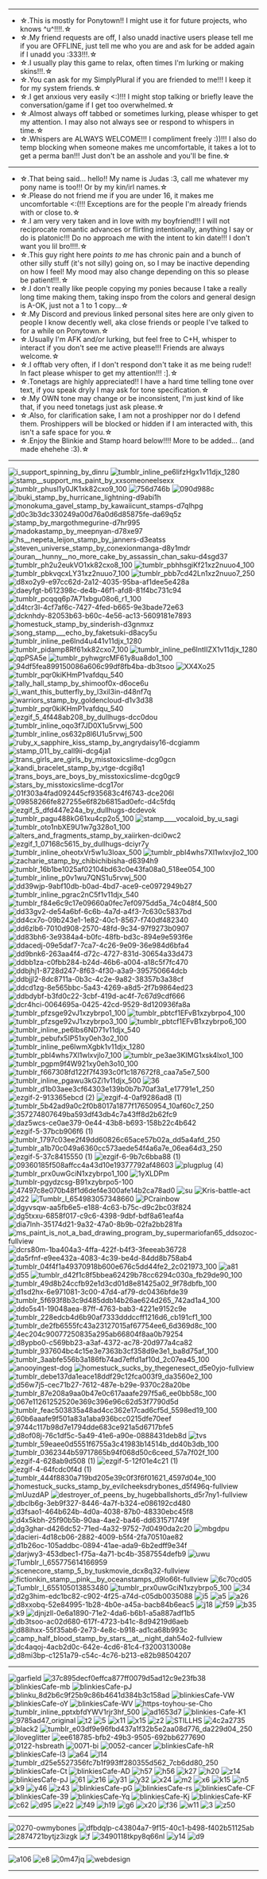 - --------------------------------------------------------------------------------------------------

- ☆.This is mostly for Ponytown!! I might use it for future projects, who knows ^u^!!!!.☆
- ☆.My friend requests are off, I also unadd inactive users please tell me if you are OFFLINE,
  just tell me who you are and ask for be added again if I unadd you :333!!!.☆
- ☆.I usually play this game to relax, often times I'm lurking or making skins!!!.☆
- ☆.You can ask for my SimplyPlural if you are friended to me!!! I keep it for my system friends.☆
- ☆.I get anxious very easily <:)!!! I might stop talking or briefly leave the conversation/game if I get too overwhelmed.☆
- ☆.Almost always off tabbed or sometimes lurking, please whisper to get my attention.
  I may also not always see or respond to whispers in time.☆
- ☆.Whispers are ALWAYS WELCOME!!! I compliment freely :))!!! I also do temp blocking when someone makes me uncomfortable,
  it takes a lot to get a perma ban!!! Just don't be an asshole and you'll be fine.☆

- --------------------------------------------------------------------------------------------------

- ☆.That being said... hello!! My name is Judas :3, call me whatever my pony name is too!!! Or by my kin/irl names.☆
- ☆.Please do not friend me if you are under 16, it makes me uncomfortable <:(!!!
  Exceptions are for the people I'm already friends with or close to.☆
- ☆.I am very very taken and in love with my boyfriend!!! I will not reciprocate romantic advances or flirting intentionally,
  anything I say or do is platonic!!! Do no approach me with the intent to kin date!!! I don't want you lil bro!!!!.☆
- ☆.This guy right here *points to me* has chronic pain and a bunch of other silly stuff (it's not silly) going on, so I may be inactive depending on how I feel! My mood may also change depending on this so please be patient!!!.☆
- ☆.I don't really like people copying my ponies because I take a really long time making them,
  taking inspo from the colors and general design is A-OK, just not a 1 to 1 copy...☆
- ☆.My Discord and previous linked personal sites here are only given to people I know decently well,
  aka close friends or people I've talked to for a while on Ponytown.☆
- ☆.Usually I'm AFK and/or lurking, but feel free to C+H, whisper to interact if you don't see me active please!!!
  Friends are always welcome.☆
- ☆.I offtab very often, if I don't respond don't take it as me being rude!! In fact please whisper to get my attention!!! :].☆
- ☆.Tonetags are highly appreciated!! I have a hard time telling tone over text,
  if you speak dryly I may ask for tone specification.☆
- ☆.My OWN tone may change or be inconsistent, I'm just kind of like that, if you need tonetags just ask please.☆
- ☆.Also, for clarification sake, I am not a proshipper nor do I defend them.
  Proshippers will be blocked or hidden if I am interacted with, this isn't a safe space for you.☆
- ☆.Enjoy the Blinkie and Stamp hoard below!!!! More to be added... (and made ehehehe :3).☆

- --------------------------------------------------------------------------------------------------

![i_support_spinning_by_dinru](https://github.com/user-attachments/assets/da3cdb32-910e-4545-8d93-f57b82a7fcbd) ![tumblr_inline_pe6lifzHgx1v11djx_1280](https://github.com/user-attachments/assets/cbc98bde-776b-4083-91ad-924dbca6f5ee) ![stamp__support_ms_paint_by_xxsomeoneelsexx](https://github.com/user-attachments/assets/88e9a94f-5b82-46a8-b1b9-b7b9321a6142) ![tumblr_phusl1y0JK1xk82cxo9_100](https://github.com/user-attachments/assets/c1bb3750-94f7-4e6b-a69c-fbdfa0db7a43) ![756d746b](https://github.com/user-attachments/assets/d5dd5a5f-ee8f-4302-82aa-becc5510a658) ![090d988c](https://github.com/user-attachments/assets/5c19af9a-e5ad-4efb-bdba-a71f268fb81c) ![ibuki_stamp_by_hurricane_lightning-d9abi1h](https://github.com/user-attachments/assets/9f2efd6a-67bd-4246-ae64-60ea2c1fa519) ![monokuma_gavel_stamp_by_kawaiicunt_stamps-d7qlhpg](https://github.com/user-attachments/assets/59c12293-2f29-47d0-8fb8-5ca6f38d29d1) ![d0c3b3dc330249a00d76a0d6d85875fe-da69q5z](https://github.com/user-attachments/assets/005fb0ae-f1ff-4f5b-81b5-2fbf382be238) ![stamp_by_margothmegurine-d7hr995](https://github.com/user-attachments/assets/c32b2510-2a6f-455d-8a1e-5d6ea116b883) ![madokastamp_by_meepnyan-d78xe97](https://github.com/user-attachments/assets/dc8026e4-b12e-4736-a2c7-afa095b4587e) ![hs__nepeta_leijon_stamp_by_janners-d3eatss](https://github.com/user-attachments/assets/753bc98c-65e4-40ef-8558-101e7cd737cb) ![steven_universe_stamp_by_conexionmanga-d8y1mdr](https://github.com/user-attachments/assets/8ca7d095-080d-48d9-82fa-978c459ebcbd) ![ouran__hunny__no_more_cake_by_assassin_chan_saku-d4sgd37](https://github.com/user-attachments/assets/4f8f07d7-2631-4db7-b43c-c512f2eb4d2e) ![tumblr_ph2u2eukVO1xk82cxo8_100](https://github.com/user-attachments/assets/24529764-b18b-4c0b-b5a3-89e038fcf857) ![tumblr_pbhhsgiKf21xz2nuuo4_100](https://github.com/user-attachments/assets/470e6258-fdea-4faf-8544-652dc9f86bb3) ![tumblr_pbkvqcxLY31xz2nuuo7_100](https://github.com/user-attachments/assets/fa2fe3a5-bea2-4650-9f98-6fc46787985e) ![tumblr_pbb7cd42Ln1xz2nuuo7_250](https://github.com/user-attachments/assets/9ac3585a-7824-46ad-988f-7d075f9dc404) ![d8xo2y9-e97cc62d-2a12-4035-95ba-af1dee5e428a](https://github.com/user-attachments/assets/9f103a65-82d1-4e08-a7d1-8f708d8018e4) ![daeyfgt-b612398c-de4b-46f1-afd8-81f4bc731c94](https://github.com/user-attachments/assets/831ab0a7-89a0-4077-a4a1-ea10d0eb7522) ![tumblr_pcqqq6p7A71xbgu08o6_r1_100](https://github.com/user-attachments/assets/b16b7e99-d61b-49a5-a818-9ab2d9301b4d) ![d4tcr3l-4cf7af6c-7427-4fed-b665-9e3bade72e63](https://github.com/user-attachments/assets/b23c05d9-cc48-4334-9ddc-ef127eb51017) ![dcknhdy-82053b63-b60c-4e56-ac13-5609181e7893](https://github.com/user-attachments/assets/63fd0d9f-60da-47f5-8ccb-128aa7e414fa) ![homestuck_stamp_by_sinderish-d3gnmxz](https://github.com/user-attachments/assets/ba0057e2-7237-4f8e-9f37-4cc544a54f78) ![song_stamp___echo_by_faketsuki-d8acy5u](https://github.com/user-attachments/assets/217096d4-31fc-4642-b7aa-9044398d02f5) ![tumblr_inline_pe6lnd4u441v11djx_1280](https://github.com/user-attachments/assets/cb82273d-546d-43ec-9a02-2c21e2b5e386) ![tumblr_pidamp8Rf61xk82cxo7_100](https://github.com/user-attachments/assets/b176d377-975b-400f-a230-567e974b3b62) ![tumblr_inline_pe6lntIIZX1v11djx_1280](https://github.com/user-attachments/assets/d1039987-2b9a-4d13-b5e3-2c9608d3bc9f) ![qpPSA5e](https://github.com/user-attachments/assets/e3120b16-3bbb-4977-a99f-7fea00c7a909) ![tumblr_pyhwgrcMF61y8ua8do1_100](https://github.com/user-attachments/assets/59911cd7-25a0-4961-a98c-ee3b32d2039f) ![94df5fea899150086a606c99df8fb4ba-db3tsoo](https://github.com/user-attachments/assets/409f8c71-cbc1-4165-b9df-e2b4de995634) ![XX4Xo25](https://github.com/user-attachments/assets/3b351161-cc8d-4c79-bb4a-87ff06d4b065) ![tumblr_pqr0kiKHmP1vafdqu_540](https://github.com/user-attachments/assets/8d603626-a038-46ea-adb0-208582ec9be0) ![tally_hall_stamp_by_shimoof0x-d6oce6u](https://github.com/user-attachments/assets/24a8b037-053b-4256-ba14-b9f05437e1f9) ![i_want_this_butterfly_by_l3xil3in-d48nf7q](https://github.com/user-attachments/assets/c3258ca0-1f61-452b-a678-af2df09baa27) ![warriors_stamp_by_goldencloud-d1v3d38](https://github.com/user-attachments/assets/7d4ba974-d6f7-465f-b2bd-059413cf3329) ![tumblr_pqr0kiKHmP1vafdqu_540](https://github.com/user-attachments/assets/a002e782-9178-4931-9cde-6abc57576716) ![ezgif_5_4f448ab208_by_dullhugs-dcc0dou](https://github.com/user-attachments/assets/791b5500-6498-4f3c-8e9d-21ebef16657f) ![tumblr_inline_oqo3f7JD0X1u5rvwj_500](https://github.com/user-attachments/assets/e2ccc42a-8dd0-4a6b-9add-7b15f920d127) ![tumblr_inline_os632p8l6U1u5rvwj_500](https://github.com/user-attachments/assets/4f1c2d79-19ac-43c5-9a26-63d3c9cb2d62) ![ruby_x_sapphire_kiss_stamp_by_angrydaisy16-dcgiamm](https://github.com/user-attachments/assets/a5023f1a-f06f-46c7-909b-29bbccf66aee) ![stamp_011_by_call9ii-dcg4ja1](https://github.com/user-attachments/assets/0c5d1970-445c-40b8-9ada-7dbea4d3f43a) ![trans_girls_are_girls_by_misstoxicslime-dcg0gcn](https://github.com/user-attachments/assets/5a19f7d9-8fad-496b-ab7c-898407e93f70) ![kandi_bracelet_stamp_by_vtge-dcgi8q1](https://github.com/user-attachments/assets/8cf0d29f-8d48-4cc1-ad2b-aabe54cc93bf) ![trans_boys_are_boys_by_misstoxicslime-dcg0gc9](https://github.com/user-attachments/assets/3d2cf99f-a603-48e1-8f19-45dfedcad57c) ![stars_by_misstoxicslime-dcg17or](https://github.com/user-attachments/assets/c72bbd8b-19ae-4cdc-88d7-dc77fb1e77f9) ![01f303a4fad092445cf935683c4f6743-dce206l](https://github.com/user-attachments/assets/4c92bec6-5a72-406b-80c4-1e0c1774ff72) ![09858266fe827255e6f82b6815ad0efc-d4c5fdq](https://github.com/user-attachments/assets/66b1569b-8b15-4d1a-9bcb-310f6a4864ec) ![ezgif_5_dfd447e24a_by_dullhugs-dcdevok](https://github.com/user-attachments/assets/96d293ca-91c0-4a42-95ed-dbc8290221ec) ![tumblr_pagu488kG61xu4cp2o5_100](https://github.com/user-attachments/assets/190400e4-0782-4b61-98f5-31391b1377af) ![stamp____vocaloid_by_u_sagi](https://github.com/user-attachments/assets/25d55458-9315-4329-9d71-4f4b0ea27c36) ![tumblr_oto1nbXE9U1w7g328o1_100](https://github.com/user-attachments/assets/457d75de-a9ea-4c6f-8f5d-52d5ed756c12) ![alters_and_fragments_stamp_by_xaiirken-dci0wc2](https://github.com/user-attachments/assets/02301fd2-2c59-4409-8511-53c0d0086ef1) ![ezgif_1_07168c5615_by_dullhugs-dciyr7y](https://github.com/user-attachments/assets/983d49f2-527a-4664-89ef-b5bb56a89792) ![tumblr_inline_oheotxVr5w1u3loax_500](https://github.com/user-attachments/assets/b1721987-6a22-4bf9-a634-d9cd4642223c) ![tumblr_pbl4whs7Xl1wlxvjlo2_100](https://github.com/user-attachments/assets/9c5d0427-9606-447e-9293-ec834926bf2c) ![zacharie_stamp_by_chibichibisha-d6394h9](https://github.com/user-attachments/assets/fce9a368-5a04-42ff-80d5-65c367d476b4) ![tumblr_16b1be1025af02104bd63c0e43fa08a0_518ee054_100](https://github.com/user-attachments/assets/75a05a41-9415-43a8-9a70-5d9b6636d9e0) ![tumblr_inline_p0v1wu7QNS1u5rvwj_500](https://github.com/user-attachments/assets/67804425-ae9d-49be-8b12-1c39fe951aa4) ![dd39wjp-9abf10db-b0ad-4bd7-ace9-ce0972949b27](https://github.com/user-attachments/assets/e4c7cdaa-ea8e-4e4e-b414-a25c23eea2e3) ![tumblr_inline_pgrac2nC5f1v11djx_540](https://github.com/user-attachments/assets/fb9f741e-7305-44da-b90a-d307fe718181) ![tumblr_f84e6c9c17e09660a0fec7ef0975dd5a_74c048f4_500](https://github.com/user-attachments/assets/6e7da83e-0106-45d1-9887-fe2633bc86b0) ![dd33gv2-de54a6bf-6c6b-4a7d-a4f3-7c630c5837bd](https://github.com/user-attachments/assets/0d2d4fd7-33a4-4a0b-98ad-8c8fd6f3d664) ![dd4cx7o-09b243e1-1e82-40c1-8567-f740df482340](https://github.com/user-attachments/assets/e0840ac2-c0df-4f17-8c4f-fdd9964bbec3) ![dd6zlb6-7010d908-2570-48fd-9c34-97f9273b0907](https://github.com/user-attachments/assets/304177bf-f2ea-49b8-8d24-92cb65754810) ![dd83bh6-3e9384a4-b0fc-48fb-bd3c-894e9e593f6e](https://github.com/user-attachments/assets/510c2415-b21e-45ac-9bb3-3c1c681842f4) ![ddacedj-09e5daf7-7ca7-4c26-9e09-36e984d6bfa4](https://github.com/user-attachments/assets/09193805-a38f-47c7-b722-7221aed8b606) ![dd9bnk6-263aa4f4-d72c-4727-831d-30654a33d473](https://github.com/user-attachments/assets/f872a6d6-ac97-4035-9836-52708ffdde3e) ![ddbb1za-c0fbb284-b24d-46b6-a004-a18c5f7fc470](https://github.com/user-attachments/assets/11d092d3-e41f-4a9d-848c-d55418476c7e) ![ddbjhj1-8728d247-8f63-4f30-a3a9-395750664dcb](https://github.com/user-attachments/assets/1ce41924-d994-492c-bc6f-47d380441207) ![ddbjjl2-8dc8711a-0b3c-4c2e-9a82-38357b3a38cf](https://github.com/user-attachments/assets/388dd91c-782a-4542-91c9-afe5f2f52033) ![ddcd1zg-8e565bbc-5a43-4269-a8d5-2f7b9864ed23](https://github.com/user-attachments/assets/f0b2b644-a8e0-426c-b3d8-8fd33e0ca756) ![ddbdybf-b3fd0c22-3cbf-419d-ac4f-7c67d9cdf666](https://github.com/user-attachments/assets/b5edbcad-4d9a-4eb1-bbe3-01d33991feb8) ![dcr4hci-0064695a-0425-42cd-9529-8d120936fa8a](https://github.com/user-attachments/assets/eca80b8d-84e3-44e6-bf91-66943fca9033) ![tumblr_pfzsge92vJ1xzybrpo1_100](https://github.com/user-attachments/assets/6e7db5b3-0215-4c19-8739-f507886ae73b) ![tumblr_pbtcf1EFvB1xzybrpo4_100](https://github.com/user-attachments/assets/ff533e97-906d-469e-978a-8beaf9643961) ![tumblr_pfzsge92vJ1xzybrpo3_100](https://github.com/user-attachments/assets/7d88c8d3-6d2b-4d15-97ef-5fb819d7ed0e) ![tumblr_pbtcf1EFvB1xzybrpo6_100](https://github.com/user-attachments/assets/584fac7d-9312-42d1-9185-16346c81433e) ![tumblr_inline_pe6lbs6ND71v11djx_540](https://github.com/user-attachments/assets/c2f20eaf-0235-42a3-a5cb-7ee44d35a4fe) ![tumblr_pebufx5IP51xy0eh3o2_100](https://github.com/user-attachments/assets/60c836cc-9d7f-416c-8e8d-062ac5516d0c) ![tumblr_inline_pe6lwmXgbk1v11djx_1280](https://github.com/user-attachments/assets/a3c15899-164e-4fa2-a02e-1954efd7aaec) ![tumblr_pbl4whs7Xl1wlxvjlo7_100](https://github.com/user-attachments/assets/d38fc7e7-c229-4758-bc36-cf843cb47478) ![tumblr_pe3ae3KIMG1xsk4lxo1_100](https://github.com/user-attachments/assets/6d73759b-5adb-47e5-8eb6-4e0648713e84) ![tumblr_pgpm9f4W921xy0eh3o10_100](https://github.com/user-attachments/assets/f4086a37-d6b9-4cf4-89df-6d9a6452f77b) ![tumblr_f667308fd122f7f4393c0f1c187672f8_caa7a5e7_500](https://github.com/user-attachments/assets/7d08a3be-78f5-438d-82e6-562f14549071) ![tumblr_inline_pgawu3kGZi1v11djx_500](https://github.com/user-attachments/assets/3644d5d9-8153-484a-9fa9-affc6e9d0cf8) ![36](https://github.com/user-attachments/assets/e79ee539-94f6-4546-8d98-c9f5923b07b7) ![tumblr_d1b03aee3cf64303e139b0b7b70af3a1_e17791e1_250](https://github.com/user-attachments/assets/a8a141c8-3984-412a-b97d-cebb87f95833) ![ezgif-2-913365ebcd (2)](https://github.com/user-attachments/assets/e7ff5404-ad09-4b48-9e96-92c81b4360b8) ![ezgif-4-0af9286ad8 (1)](https://github.com/user-attachments/assets/addcb8f2-b49c-45ad-8832-7a32d627f6a3) ![tumblr_5b42ad9a0c2f0b8017a1877f17650954_10af60c7_250](https://github.com/user-attachments/assets/d41acdf4-1d58-483c-bf6c-43ea253385bf) ![357274807649ba593df43db4c7a43ff8d2b62fc9](https://github.com/user-attachments/assets/ac90f4ff-2b4e-4474-97c0-6b4c878009b8) ![daz5wcs-ce0ae379-0e44-43b8-b693-158b22c4b642](https://github.com/user-attachments/assets/3778d153-a07c-4249-b382-6714bfd89028) ![ezgif-5-37bcb906f6 (1)](https://github.com/user-attachments/assets/7da60c5e-1996-452e-998d-593cbc172577) ![tumblr_1797c03ee2f49dd60826c65ace57b02a_dd5a4afd_250](https://github.com/user-attachments/assets/4b032bdf-a8b6-44a2-b325-c9e987d7b7a6) ![tumblr_a1b70c049a6360cc573aede54f4a6a7e_06ea64d3_250](https://github.com/user-attachments/assets/97a93285-92b6-4be5-b224-3a7d2f5057d8) ![ezgif-5-37c8415550 (1)](https://github.com/user-attachments/assets/de0a5755-dc0c-4fb1-9da1-3b0e09cd5da8) ![ezgif-6-9b7c6bba88 (1)](https://github.com/user-attachments/assets/fc58611c-6e3b-4d55-9ac1-d394d0ce8e06) ![09360185f508affcc4a43d10e19377792af48603](https://github.com/user-attachments/assets/134630d6-29fe-4519-9e6b-d27850e421ad) ![plugplug (4)](https://github.com/user-attachments/assets/1867d7b1-9fcc-4467-b422-640333481fa8) ![tumblr_prx0uwGciN1xzybrpo1_100](https://github.com/user-attachments/assets/b787488c-1bac-48bf-ad57-dd5473716e42) ![1yXLDPm](https://github.com/user-attachments/assets/7908b9ad-e9ed-4df5-b125-f50ca14a0e8b) ![tumblr-pgydzcsg-B91xzybrpo5-100](https://github.com/user-attachments/assets/b315609c-a06a-4d05-81b3-ed86a7fa2cfb) ![47497c8e070b48f1d6def4e300afe14b2ca78ad0](https://github.com/user-attachments/assets/2fe84a3d-2b8d-4f19-abac-77c045ce846d) ![su](https://github.com/user-attachments/assets/965e631c-7e00-45e5-8e70-867c49859c0d) ![Kris-battle-act](https://github.com/user-attachments/assets/1531967c-9679-451e-b590-6a9299a5a2d1) ![d22](https://github.com/user-attachments/assets/b8e7b3dc-5841-4338-a643-8d938bef2c54) ![Tumblr_l_654983057348660](https://github.com/user-attachments/assets/39e3e209-ed01-4718-bc08-2d702ce0b2bd) ![PCrainbow](https://github.com/user-attachments/assets/09d5b1f0-6463-4ce5-b877-1ecf20c5fc16) ![dgyvsqw-aa5fb6e5-e188-4c63-b75c-d9c2bc03f824](https://github.com/user-attachments/assets/30bf7541-4fe1-4c20-b525-e3753526ece8) ![dg5txxu-6858f017-c9c6-4398-9dbf-bdf8a61eaf4a](https://github.com/user-attachments/assets/0f6b972e-3986-42ce-a021-a0481be4ac7c) ![dia7lnh-35174d21-9a32-47a0-8b9b-02fa2bb281fa](https://github.com/user-attachments/assets/6aa8ffcf-46d1-426f-999f-f282e9f27ddc) ![ms_paint_is_not_a_bad_drawing_program_by_supermariofan65_ddsozoc-fullview](https://github.com/user-attachments/assets/37cf4505-6ff8-4fca-a062-e416fce08c7c) ![dcrs80m-1ba404a3-4ffa-422f-b4f3-3feeeab36728](https://github.com/user-attachments/assets/1e7160a7-9534-47f9-ad33-e3d10edb2449) ![da5rfnf-e9ee432a-4083-4c39-be4d-84dd8b758ab4](https://github.com/user-attachments/assets/68f4f6ca-2770-498f-87c1-07fa5062a757) ![tumblr_04f4f1a49370918b600e676c5dd44fe2_2c021973_100](https://github.com/user-attachments/assets/6968a0e5-4106-4252-af2e-b392537dc412) ![a81](https://github.com/user-attachments/assets/eef3e1a8-09fe-4e0e-a6f8-f0e745041c72) ![d55](https://github.com/user-attachments/assets/2de9e8d6-e26c-4ad2-9aff-1dfab9e6a039) ![tumblr_d42f1c8f5bbea62429b78cc6294c030a_fb29de90_100](https://github.com/user-attachments/assets/96727dd6-46f4-4fba-8568-20a3952a1b8b) ![tumblr_49d8b24ccfb92e1d3cd01d8e81425a02_9f78dbfb_100](https://github.com/user-attachments/assets/d4bbc041-a743-406e-a71a-e438552d3bca) ![d1sd2hx-6e971081-3c00-47d4-af79-dc0436bfde39](https://github.com/user-attachments/assets/afef4048-4525-4237-9f34-b291d5dbc956) ![tumblr_5f693f8b3c9d485ddb14b26ae624d265_742ad1a4_100](https://github.com/user-attachments/assets/f5c0de4e-cfe3-4896-a330-87373a109d04) ![ddo5s41-19048aea-87ff-4763-bab3-4221e9152c9e](https://github.com/user-attachments/assets/6b9d56f9-7850-4813-992e-4f289be400d5) ![tumblr_228edcb4d6b90af7333dddccff1216d6_cb191cf1_100](https://github.com/user-attachments/assets/63fa38c6-8743-4bb3-b5a8-315557c525d9) ![tumblr_de2fb6555fc43a23127015af67754ee6_6d369d8c_100](https://github.com/user-attachments/assets/38aea63c-d4b5-42da-b3d5-55d6af60af49) ![4ec204c90077250835a295ab66804f8aa0b79254](https://github.com/user-attachments/assets/9446056f-38b2-477d-a319-fcd2d35e4177) ![d8ypbo0-c569bb23-a3af-4372-ac78-20d977a4ca82](https://github.com/user-attachments/assets/a6938e5a-cdc3-4879-a481-1ff54d2a6e80) ![tumblr_937604bc4c15e3e7363b3cf358d9e3e1_ba8d75af_100](https://github.com/user-attachments/assets/0f388fb2-59fa-4d93-b432-005b208bfa6e) ![tumblr_3aabfe556b3a186fb74ad7effd1af10d_2c07ea45_100](https://github.com/user-attachments/assets/97fba987-9e23-4d85-bb31-c1774a43e128) ![anooyingest-dog](https://github.com/user-attachments/assets/fb8af552-641f-4281-bd92-3a702c08a201) ![homestuck_sucks_by_thegenesect_d5e0yjo-fullview](https://github.com/user-attachments/assets/8a5461e9-6277-4f61-ba77-1db549b2d727) ![tumblr_debe137da1eace18ddf29c12fca003f9_da3560e2_100](https://github.com/user-attachments/assets/7374f158-458c-468d-9b94-08eb81c37e27) ![d56w7j5-cec71b27-7612-487e-b29e-9370c28a20be](https://github.com/user-attachments/assets/9e824b85-96b8-4064-b141-b918eca56af7) ![tumblr_87e208a9aa0b47e0c617aaafe297f5a6_ee0bb58c_100](https://github.com/user-attachments/assets/ee7f3626-4f37-4bcc-92dc-d09c91325b3f) ![067e11261252520e369c396e96c62d53f7790d5d](https://github.com/user-attachments/assets/c6bbeb98-6d98-4ab3-9f2b-69a82471cf14) ![tumblr_feac503835a48ad4cc362e17cad6cf5d_5598ed19_100](https://github.com/user-attachments/assets/8e11803a-60fd-418e-a898-e672598eb9b7) ![60b6aaafe9f501a83a1aba936bcc0215dfe70eef](https://github.com/user-attachments/assets/d9c60a2e-cdbb-4c0b-b2d5-ef4824364d71) ![9744c117b98d7e1794dde683ce921a5d6717bfe5](https://github.com/user-attachments/assets/c8773fd3-35de-410a-979d-e0d8a2c44133) ![d8of08j-76c1df5c-5a49-41e6-a90e-0888431deb8d](https://github.com/user-attachments/assets/1b58b3f8-0724-49c6-b617-12805eef541b) ![tvs](https://github.com/user-attachments/assets/187759cb-e389-4f32-806c-ddce4ff81278) ![tumblr_59eaee0d5551f6755a3c41983b14514b_dd40b3db_100](https://github.com/user-attachments/assets/c51e6609-cad7-423a-b4df-f274e7969951) ![tumblr_0362344b59717865b94f068d50c6ceed_57a7f02f_100](https://github.com/user-attachments/assets/43179a73-7011-43bc-9997-1fb138cf11fd) ![ezgif-4-628ab9d508 (1)](https://github.com/user-attachments/assets/70e72410-be9c-4001-9018-f5af5f996211) ![ezgif-5-12f01e4c21 (1)](https://github.com/user-attachments/assets/5bae96fd-6d79-4c5a-a010-b9a7d99a062b) ![ezgif-4-64fcdc0f4d (1)](https://github.com/user-attachments/assets/c01f5ed1-9e99-470d-b820-c8e2889770e8) ![tumblr_444f8830a719bd205e39c0f3f6f01621_4597d04e_100](https://github.com/user-attachments/assets/cf93565f-fdaf-4f82-bcc8-468edf7ccd41) ![homestuck_sucks_stamp_by_evilcheeksdrybones_d5f496q-fullview](https://github.com/user-attachments/assets/9062a03f-a330-4a8f-b5ff-f700c6f17d2c) ![mUuzdAP](https://github.com/user-attachments/assets/dec28e2f-7f84-4723-ba98-c50cefd3d6f4) ![destroyer_of_peens_by_hugebballshorts_d5r7ny1-fullview](https://github.com/user-attachments/assets/11d19327-aa0d-497b-b18f-848899400b84) ![dbclb6g-3eb9f327-8446-4a7f-b324-e086192cd480](https://github.com/user-attachments/assets/996cf024-2582-4ed6-952d-768b569622e5) ![d3fsao1-464b624b-4d0a-4038-87b0-48330ebc45f8](https://github.com/user-attachments/assets/0624e862-8e07-4f91-af9a-b906cd7ca1c7) ![d4x5kbh-25f90b5b-90aa-4ae2-ba46-dd631571749f](https://github.com/user-attachments/assets/15c9a5f5-d916-4a23-9df6-a6990b3c14a3) ![dg3ghar-d426dc52-71ed-4a32-9752-7d0490da2c20](https://github.com/user-attachments/assets/53e6265a-37a9-409c-b273-d5359f30c5ce) ![mbgdpu](https://github.com/user-attachments/assets/a921b1f8-5f84-4776-babe-673fb22ebc91) ![dacieri-4d18cb06-2882-4009-b5f4-2fa70510ae82](https://github.com/user-attachments/assets/f47d8d3f-0b02-4e92-83fb-32ed15895a3f) ![d1b26oc-105addbc-0894-41ae-ada9-6b2edff9e34f](https://github.com/user-attachments/assets/6c6be14a-5c46-4e20-9824-86e1c213982f) ![darjwy3-453dbec1-f75a-4a71-bc4b-3587554defb9](https://github.com/user-attachments/assets/d630df96-acb6-4feb-8cf1-b29b78e42737) ![uwu](https://github.com/user-attachments/assets/c362f818-0932-47b3-836f-cd5c86efbaa1) ![Tumblr_l_655775614166959](https://github.com/user-attachments/assets/9b23e60f-a73e-4cc9-9a2a-e60035f5bcd8) ![scenecore_stamp_5_by_tuskmovie_dcx8q32-fullview](https://github.com/user-attachments/assets/5710da4e-cf18-420a-8240-3bed2e391093) ![fictionkin_stamp__pink__by_oceanstamps_d9lo66t-fullview](https://github.com/user-attachments/assets/6517613d-ba45-456a-8627-24bb3e640265) ![6c70cd05](https://github.com/user-attachments/assets/d9ac409e-f2dc-4b83-bd9b-69443cd37058) ![Tumblr_l_655105013853480](https://github.com/user-attachments/assets/563725f7-c670-4a4d-903e-83be51aabc42) ![tumblr_prx0uwGciN1xzybrpo5_100](https://github.com/user-attachments/assets/0a3e1991-3dfb-46a1-bbf4-9b8174a9cc94) ![34](https://github.com/user-attachments/assets/61e2a1a4-1ad4-4a7b-80b9-dc2999ed2922) ![d2g3him-edc1bc82-c902-4f25-a74d-c05db0035088](https://github.com/user-attachments/assets/25cba389-c9fa-4c99-bc74-fb0b27d4f42c) ![i5](https://github.com/user-attachments/assets/f67f2287-5a58-4643-a944-fd7c4a35c0fa) ![a5](https://github.com/user-attachments/assets/4f6b119c-2850-4944-a9f3-9cd72d26c980) ![a26](https://github.com/user-attachments/assets/d2b1efbb-dbba-4594-bb64-8d585dbbd98e) ![d8xxobq-52e84995-1b28-4b0e-a45a-bacb84b6eac5](https://github.com/user-attachments/assets/886096c1-211b-467d-9057-dfdd374af65b) ![j18](https://github.com/user-attachments/assets/2c172ee8-c317-4011-b4e8-6122c8ccbf8d) ![f59](https://github.com/user-attachments/assets/e7ae2149-8dbd-47a0-97f7-7bbac84ea5fb) ![b35](https://github.com/user-attachments/assets/39690f95-3254-41a3-811a-70b854d68498) ![k9](https://github.com/user-attachments/assets/7821130e-deca-4422-b8d5-32ad87f2fa8f) ![djnjzll-0e6a1890-71e2-4da6-b6b1-a5a887adf1b5](https://github.com/user-attachments/assets/a37cfd8b-5b0d-4b76-9319-3cffd9981136) ![db3tsoo-ac02d680-617f-4723-b41c-8d94219d6aeb](https://github.com/user-attachments/assets/3bf76828-ef41-4477-8fdc-5efaa79dca9b) ![d88ihxx-55f35ab6-2e73-4e8c-b918-ad1ca68b993c](https://github.com/user-attachments/assets/a3586b6e-1bdc-402e-8454-169ccdf88fb4) ![camp_half_blood_stamp_by_stars__at__night_dah54o2-fullview](https://github.com/user-attachments/assets/90a0e525-1610-4618-bf0f-d937dcdffa9e) ![dc4aqoj-4acb2d0c-642e-4cd6-81c4-f3200313008e](https://github.com/user-attachments/assets/e1a587df-c42d-4c2f-a820-155819b21a6f) ![d8mi3bp-c1251a79-c54c-4c76-b213-e82b98504207](https://github.com/user-attachments/assets/0cbf6ab7-0862-45e1-ab72-f393c6927b6d) 

--------------------------------------------------------------------------------------------------

![garfield](https://github.com/user-attachments/assets/b05932f5-44be-4f16-829e-eb0a39ed0b86) ![37c895decf0effca877ff0079d5ad12c9e23fb38](https://github.com/user-attachments/assets/e0b93710-ddd0-4325-95ba-629fd7f6b4ee) ![blinkiesCafe-mb](https://github.com/user-attachments/assets/a7c3f671-e827-45e0-9635-30755b5f0b82) ![blinkiesCafe-pJ](https://github.com/user-attachments/assets/d35444e6-7ced-4e43-92bd-09c50e385a73) ![blinku_8d2b6c9f25b9c86b4641d384b3c158ad](https://github.com/user-attachments/assets/38bacd7e-c61f-4d19-9ff6-a024eb890033) ![blinkiesCafe-VW](https://github.com/user-attachments/assets/6040c2f0-1c3d-4635-bdb3-700e2d7e86ec) ![blinkiesCafe-oY](https://github.com/user-attachments/assets/ae9df20d-b353-4ee4-b25b-2bb25284ea8d) ![blinkiesCafe-WV](https://github.com/user-attachments/assets/0b9f34b1-e2d2-46ba-805b-bc534f750771) ![https-toyhou-se-Cho](https://github.com/user-attachments/assets/c5f1af1a-146f-4c53-926b-1711b13ed020) ![tumblr_inline_pptxbfdYWV1rjr3hf_500](https://github.com/user-attachments/assets/367340bb-0de9-405b-a491-95b6940455b5) ![ad1653d7](https://github.com/user-attachments/assets/39c6ab2f-3fb7-44b9-a962-aee4b227b187) ![blinkies-Cafe-K1](https://github.com/user-attachments/assets/b43572d3-53e6-4b7c-b6da-6f2869e9a753) ![9785ad47_original](https://github.com/user-attachments/assets/dc897f1c-1dff-41bf-9bd5-4ee4614c9f3d) ![t2](https://github.com/user-attachments/assets/bbdaca68-8c70-4d7f-84d9-8c81970355cf) ![5](https://github.com/user-attachments/assets/0be66f8e-d47b-4067-9eb4-45a3bc57c831) ![x11](https://github.com/user-attachments/assets/00a18bc7-5613-4d8f-8d2f-5fe845918372) ![x15](https://github.com/user-attachments/assets/962bb9ad-a592-4ce9-b4ef-39ffbcceb658) ![z2](https://github.com/user-attachments/assets/8bdf91a6-9ca1-4d12-9461-5a731fee739c) ![STILLHS](https://github.com/user-attachments/assets/2598db35-5d4a-46a4-bcda-0dfe38a41868) ![4c2a2735](https://github.com/user-attachments/assets/b0841b8f-26ba-4b88-ab6c-a67e308e8e5a) ![black2](https://github.com/user-attachments/assets/1b69ad66-bfd0-40e6-9102-3dfa9d7332a2) ![tumblr_e03df9e96fbd437a1f32b5e2aa08d776_da229d04_250](https://github.com/user-attachments/assets/b86c6382-d678-4e14-a75c-218ff9b515eb) ![iloveglitter](https://github.com/user-attachments/assets/3bd7cca2-75cb-4e19-abf8-8f912db1d837) ![ee618785-bfb2-49b3-9505-692bb6277690](https://github.com/user-attachments/assets/ae0279f7-c295-45b6-9414-781c6e5dacf8) ![0122-hsbreath](https://github.com/user-attachments/assets/76afcfb6-ba4c-40a1-9583-d63ebc05e6b8) ![0071-bi](https://github.com/user-attachments/assets/127a7fbe-f68f-471f-b556-a64568bc2f69) ![0052-cancer](https://github.com/user-attachments/assets/53a9b61d-0c69-4ebd-a9df-e6d4cf4d3371)  ![blinkiesCafe-hR](https://github.com/user-attachments/assets/2e555c95-7bc1-437b-b48f-144685f77c83) ![blinkiesCafe-l3](https://github.com/user-attachments/assets/cfc2b439-123d-4458-a3ec-dd92accd893d)  ![a64](https://github.com/user-attachments/assets/1ef5645a-0a68-4a43-b743-8419885c7970)  ![l14](https://github.com/user-attachments/assets/45ddde07-4f70-4fec-b7c1-58f12197c3ef) ![tumblr_d25e5527356fc7b1f993ff280355d562_7cb6dd80_250](https://github.com/user-attachments/assets/f3970391-bf12-4b70-8e1b-d138e345a2c0) ![blinkiesCafe-Ct](https://github.com/user-attachments/assets/e20fed45-b1c4-470c-889a-28b75ff90aff) ![blinkiesCafe-AD](https://github.com/user-attachments/assets/eca2df0d-fc1c-4554-bb36-6ba53b97c605) ![h57](https://github.com/user-attachments/assets/97f25dec-69e0-427e-bce5-7cddadc0b888) ![h56](https://github.com/user-attachments/assets/418da047-b668-43ef-afc4-8b5b5efa6512) ![k27](https://github.com/user-attachments/assets/7a522914-4269-4577-a6d2-11afaa5e3f6d) ![h20](https://github.com/user-attachments/assets/14d5099e-ecea-4244-90c4-da5ee2642b7e) ![z14](https://github.com/user-attachments/assets/9a8e9b9d-517b-45a8-94ea-4ee0b54f2d0c) ![blinkiesCafe-pJ](https://github.com/user-attachments/assets/c031177c-83e5-48a8-876c-5c3d38946632) ![61](https://github.com/user-attachments/assets/895c7cf7-e5ec-450a-af93-48438ed5666f) ![z16](https://github.com/user-attachments/assets/fed8bd2e-99b2-4d7e-b9a0-916193f9ea36) ![y31](https://github.com/user-attachments/assets/6cb40426-70e0-429e-be7f-90b857e117e5) ![y32](https://github.com/user-attachments/assets/e8830124-b8be-460e-9a2d-fe1dea82dd95) ![x24](https://github.com/user-attachments/assets/1d92c0ee-e1e9-4795-9cd4-fc4d60e8802d) ![m2](https://github.com/user-attachments/assets/80da9702-2562-4188-9aed-2252cc82b970) ![x6](https://github.com/user-attachments/assets/9e72b3f5-5b52-4731-a0fc-1d5c088c67e7) ![k15](https://github.com/user-attachments/assets/9c87424a-0736-4107-9f13-4b33349c348c) ![n5](https://github.com/user-attachments/assets/5e5f16bf-8ffa-41c5-b7ef-2b74b9ee9e11) ![k9](https://github.com/user-attachments/assets/ff5f6055-004d-482d-a8b9-14984ec48455) ![y46](https://github.com/user-attachments/assets/d7c3961a-8e10-4c23-bf8f-06f4f48d92f0) ![z43](https://github.com/user-attachments/assets/deec42a5-6e8f-44e0-b106-4344dbff6b34) ![blinkiesCafe-pG](https://github.com/user-attachments/assets/7bfbcb32-b991-4d87-91a7-8e52898ad017) ![blinkiesCafe-rs](https://github.com/user-attachments/assets/d3209e25-dc20-41b5-8197-33717085f27a) ![blinkiesCafe-CF](https://github.com/user-attachments/assets/6082660b-f0f4-4ed7-ba6c-120fe256e8ce) ![blinkiesCafe-39](https://github.com/user-attachments/assets/9d8070c6-1ff6-44b2-bf2d-33597fb0127e) ![blinkiesCafe-Yq](https://github.com/user-attachments/assets/7d790dcf-0778-4f38-9c21-6f27339c9022) ![blinkiesCafe-Kj](https://github.com/user-attachments/assets/2a2342d0-399c-46a4-a025-83d9d713e796) ![blinkiesCafe-KF](https://github.com/user-attachments/assets/104ba9a7-d4d8-42e5-9355-4d8ad128058d) ![c62](https://github.com/user-attachments/assets/c9b63e36-5f2d-468b-9afc-d5abf2658fed) ![d95](https://github.com/user-attachments/assets/fcdc07f6-df8d-4153-9934-e4f436cb136f) ![e22](https://github.com/user-attachments/assets/fbf6947b-b070-470d-b4f1-45fcf8e01553) ![f49](https://github.com/user-attachments/assets/0cf0b25c-72a3-43c5-b907-5a04ea939e3f) ![h19](https://github.com/user-attachments/assets/92ec74bb-6f76-4f41-9126-5a88936b64ae) ![g6](https://github.com/user-attachments/assets/5354ea1c-f9c5-47d1-9570-9a57decc3713) ![x20](https://github.com/user-attachments/assets/47005e40-791b-4aaf-8c53-ccd4aeffb54c) ![f36](https://github.com/user-attachments/assets/7f4d8c25-84c0-47bd-8545-d55901032ac7) ![w11](https://github.com/user-attachments/assets/7a5d633f-1e66-424b-aed9-a883ca6e7a24) ![3](https://github.com/user-attachments/assets/848079a5-271f-4833-8b9c-79375c14f746) ![z50](https://github.com/user-attachments/assets/bbb9712d-0b6b-497b-8a6c-5d227d17204e) 

--------------------------------------------------------------------------------------------------

![0270-owmybones](https://github.com/user-attachments/assets/611ee1ba-c673-4959-9589-c95c152c7da8) ![dfbdqlp-c43804a7-9f15-40c1-b498-f402b51125ab](https://github.com/user-attachments/assets/9b36b80e-12b2-4c6b-ad04-da592a09ce2e) ![2874721bytjz3izgk](https://github.com/user-attachments/assets/bf7fa93c-d9ce-441c-bb1f-caa295de1441) ![f](https://github.com/user-attachments/assets/d7bef1a3-8eef-4259-97a2-019b55758d36) ![3490118tkpy8q66nl](https://github.com/user-attachments/assets/576ad307-d674-4993-a853-f41d0271e6a1) ![y14](https://github.com/user-attachments/assets/559d489f-a3ff-42c3-ae68-bb07432bfed9) ![d9](https://github.com/user-attachments/assets/0d355472-be7a-44e9-b919-c27619bfe220)

--------------------------------------------------------------------------------------------------

![a106](https://github.com/user-attachments/assets/d68ce706-88bd-4235-9963-fec93db77773) ![e8](https://github.com/user-attachments/assets/17ff8143-a419-4c0f-9c0b-ca56f69ff4f6) ![0m47jq](https://github.com/user-attachments/assets/2d294df9-82ca-45f1-a1fb-23d850f0ac81) ![webdesign](https://github.com/user-attachments/assets/000406da-1d92-4cd4-aeab-a5aee28a6bec) 

--------------------------------------------------------------------------------------------------

<!---- 
MisterAbyss/MisterAbyss is a ✨ special ✨ repository because its `README.md` (this file) appears on your GitHub profile.
You can click the Preview link to take a look at your changes.
--->
